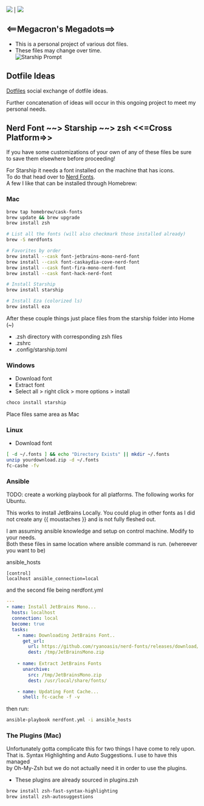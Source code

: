 <img src="https://img.shields.io/badge/license-MIT-green.svg">    |   <img src="https://img.shields.io/github/languages/code-size/badges/shields.svg">

## <==Megacron's Megadots==>

* This is a personal project of various dot files.  
* These files may change over time.  
![Starship Prompt](https://live.staticflickr.com/65535/52631567950_ebad41d43f_h.jpg)

## Dotfile Ideas

[Dotfiles](https://dotfiles.github.io/frameworks/)  social exchange of dotfile ideas.  

Further concatenation of ideas will occur in this ongoing project to meet my
personal needs.  

## Nerd Font ~~> Starship ~~> zsh <<=Cross Platform=>>

If you have some customizations of your own of any of these files be sure to save them elsewhere before proceeding!  

For Starship it needs a font installed on the machine that has icons.  
To do that head over to [Nerd Fonts](https://www.nerdfonts.com/font-downloads).  
A few I like that can be installed through Homebrew:  

### Mac

```zsh
brew tap homebrew/cask-fonts
brew update && brew upgrade
brew install zsh

# List all the fonts (will also checkmark those installed already)
brew -S nerdfonts

# Favorites by order
brew install --cask font-jetbrains-mono-nerd-font
brew install --cask font-caskaydia-cove-nerd-font
brew install --cask font-fira-mono-nerd-font
brew install --cask font-hack-nerd-font

# Install Starship
brew install starship

# Install Eza (colorized ls)
brew install eza
```

After these couple things just place files from the starship folder into Home (~)  

* .zsh directory with corresponding zsh files
* .zshrc
* .config/starship.toml

### Windows

* Download font
* Extract font
* Select all > right click > more options > install

```zsh
choco install starship
```

Place files same area as Mac  

### Linux

* Download font  

```zsh
[ -d ~/.fonts ] && echo "Directory Exists" || mkdir ~/.fonts
unzip yourdownload.zip -d ~/.fonts
fc-cashe -fv
```

### Ansible

TODO: create a working playbook for all platforms.  The following works for Ubuntu.

This works to install JetBrains Locally.  You could plug in other fonts as I did not
create any {{ moustaches }} and is not fully fleshed out.  

I am assuming ansible knowledge and setup on control machine.  Modify to your needs.  
Both these files in same location where ansible command is run. (whereever you want to be)  

ansible_hosts  

```ansible
[control]
localhost ansible_connection=local
```

and the second file being nerdfont.yml  

```yml
---
- name: Install JetBrains Mono...
  hosts: localhost
  connection: local
  become: true
  tasks:
    - name: Downloading JetBrains Font..
      get_url:
        url: https://github.com/ryanoasis/nerd-fonts/releases/download/v2.2.2/JetBrainsMono.zip
        dest: /tmp/JetBrainsMono.zip
        
    - name: Extract JetBrains Fonts
      unarchive:
        src: /tmp/JetBrainsMono.zip
        dest: /usr/local/share/fonts/

    - name: Updating Font Cache...
      shell: fc-cache -f -v
```

then run:  

```zsh
ansible-playbook nerdfont.yml -i ansible_hosts
```

### The Plugins (Mac)

Unfortunately gotta complicate this for two things I have come to rely upon.  
That is. Syntax Highlighting and Auto Suggestions.  I use to have this managed  
by Oh-My-Zsh but we do not actually need it in order to use the plugins.  

* These plugins are already sourced in plugins.zsh

```zsh
brew install zsh-fast-syntax-highlighting
brew install zsh-autosuggestions
```
